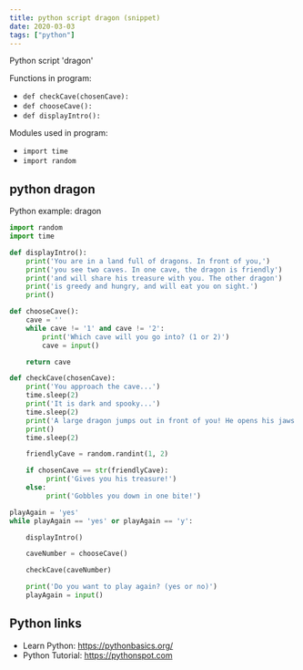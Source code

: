 ```yaml
---
title: python script dragon (snippet)
date: 2020-03-03
tags: ["python"]
---
```

Python script 'dragon'

Functions in program: 
* `def checkCave(chosenCave):`
* `def chooseCave():`
* `def displayIntro():`

Modules used in program: 
* `import time`
* `import random`

## python dragon

Python example: dragon

```python
import random
import time

def displayIntro():
    print('You are in a land full of dragons. In front of you,')
    print('you see two caves. In one cave, the dragon is friendly')
    print('and will share his treasure with you. The other dragon')
    print('is greedy and hungry, and will eat you on sight.')
    print()

def chooseCave():
    cave = ''
    while cave != '1' and cave != '2':
        print('Which cave will you go into? (1 or 2)')
        cave = input()

    return cave

def checkCave(chosenCave):
    print('You approach the cave...')
    time.sleep(2)
    print('It is dark and spooky...')
    time.sleep(2)
    print('A large dragon jumps out in front of you! He opens his jaws and...')
    print()
    time.sleep(2)

    friendlyCave = random.randint(1, 2)

    if chosenCave == str(friendlyCave):
         print('Gives you his treasure!')
    else:
         print('Gobbles you down in one bite!')

playAgain = 'yes'
while playAgain == 'yes' or playAgain == 'y':

    displayIntro()

    caveNumber = chooseCave()

    checkCave(caveNumber)

    print('Do you want to play again? (yes or no)')
    playAgain = input()


```

## Python links

- Learn Python: https://pythonbasics.org/
- Python Tutorial: https://pythonspot.com
